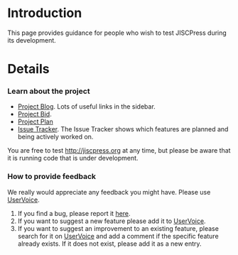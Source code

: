 # Introduction #

This page provides guidance for people who wish to test JISCPress during its development.

# Details #

### Learn about the project ###

  * [Project Blog](http://jiscpress.blogs.lincoln.ac.uk/). Lots of useful links in the sidebar.
  * [Project Bid](http://docs.google.com/Doc?id=dc4c9rrc_154d82jk9df&hl=en_GB).
  * [Project Plan](https://docs.google.com/Doc?id=dc4c9rrc_161hq2bfrfq&hl=en_GB)
  * [Issue Tracker](http://code.google.com/p/jiscpress/issues/list?can=2&q=&sort=milestone&colspec=ID%20Type%20Status%20Priority%20Milestone%20Owner%20Summary). The Issue Tracker shows which features are planned and being actively worked on.

You are free to test http://jiscpress.org at any time, but please be aware that it is running code that is under development.

### How to provide feedback ###

We really would appreciate any feedback you might have. Please use [UserVoice](http://jiscpress.uservoice.com).

  1. If you find a bug, please report it [here](http://jiscpress.uservoice.com/pages/16603-jiscpress/suggestions/257077-bugs-bugs-bugs-report-misc-bugshere).
  1. If you want to suggest a new feature please add it to [UserVoice](http://jiscpress.uservoice.com).
  1. If you want to suggest an improvement to an existing feature, please search for it on [UserVoice](http://jiscpress.uservoice.com) and add a comment if the specific feature already exists. If it does not exist, please add it as a new entry.